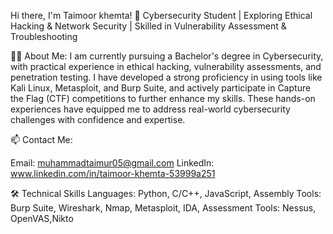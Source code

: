 Hi there, I'm Taimoor khemta! 👋
Cybersecurity Student | Exploring Ethical Hacking & Network Security | Skilled in Vulnerability Assessment & Troubleshooting

🧑‍💻 About Me:
I am currently pursuing a Bachelor's degree in Cybersecurity, with practical experience in ethical hacking, vulnerability assessments, and penetration testing. I have developed a strong proficiency in using tools like Kali Linux, Metasploit, and Burp Suite, and actively participate in Capture the Flag (CTF) competitions to further enhance my skills. These hands-on experiences have equipped me to address real-world cybersecurity challenges with confidence and expertise.

📫 Contact Me:

Email: muhammadtaimur05@gmail.com
LinkedIn: www.linkedin.com/in/taimoor-khemta-53999a251

🛠️ Technical Skills
Languages: Python, C/C++, JavaScript, Assembly
Tools: Burp Suite, Wireshark, Nmap, Metasploit, IDA,
Assessment Tools: Nessus, OpenVAS,Nikto

